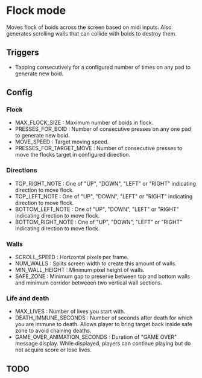 Flock mode
======

Moves flock of boids across the screen based on midi inputs. Also generates scrolling walls that can collide with boids to destroy them.

## Triggers
- Tapping consecutively for a configured number of times on any pad to generate new boid.

## Config
### Flock
- MAX_FLOCK_SIZE : Maximum number of boids in flock.
- PRESSES_FOR_BOID : Number of consecutive presses on any one pad to generate new boid.
- MOVE_SPEED : Target moving speed.
- PRESSES_FOR_TARGET_MOVE : Number of consecutive presses to move the flocks target in configured direction.

### Directions
- TOP_RIGHT_NOTE : One of "UP", "DOWN", "LEFT" or "RIGHT" indicating direction to move flock.
- TOP_LEFT_NOTE : One of "UP", "DOWN", "LEFT" or "RIGHT" indicating direction to move flock.
- BOTTOM_LEFT_NOTE : One of "UP", "DOWN", "LEFT" or "RIGHT" indicating direction to move flock.
- BOTTOM_RIGHT_NOTE : One of "UP", "DOWN", "LEFT" or "RIGHT" indicating direction to move flock.

### Walls
- SCROLL_SPEED : Horizontal pixels per frame.
- NUM_WALLS : Splits screen width to create this amount of walls.
- MIN_WALL_HEIGHT : Minimum pixel height of walls.
- SAFE_ZONE : Minimum gap to preserve between top and bottom walls and minimum corridor betweeen two vertical wall sections.

### Life and death
- MAX_LIVES : Number of lives you start with.
- DEATH_IMMUNE_SECONDS : Number of seconds after death for which you are immune to death. Allows player to bring target back inside safe zone to avoid chaining deaths.
- GAME_OVER_ANIMATION_SECONDS : Duration of "GAME OVER" message display. While displayed, players can continue playing but do not acquire score or lose lives.

## TODO
